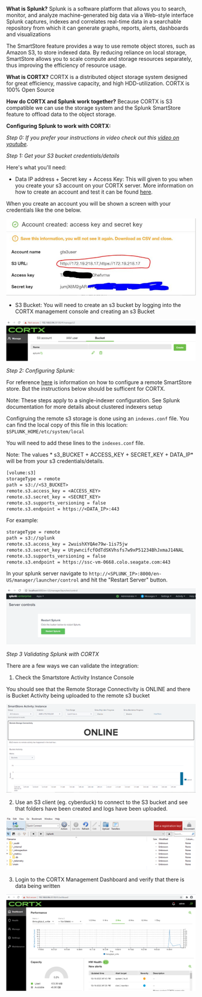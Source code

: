 **What is Splunk?**
Splunk is a software platform that allows you to search, monitor, and analyze machine-generated big data via a Web-style interface
Splunk captures, indexes and correlates real-time data in a searchable repository from which it can generate graphs, reports, alerts, dashboards and visualizations

The SmartStore feature provides a way to use remote object stores, such as Amazon S3, to store indexed data. By reducing reliance on local storage, SmartStore allows you to scale compute and storage resources separately, thus improving the efficiency of resource usage.

**What is CORTX?**
CORTX is a distributed object storage system designed for great efficiency, massive capacity, and high HDD-utilization. CORTX is 100% Open Source

**How do CORTX and Splunk work together?**
Because CORTX is S3 compatible we can use the storage system and the Splunk SmartStore feature to offload data to the object storage.


**Configuring Splunk to work with CORTX:**

*Step 0: If you prefer your instructions in video check out this [video on youtube](http://bit.ly/cortx-splunk).*

*Step 1:  Get your S3 bucket credentials/details*

Here's what you'll need:

* Data IP address + Secret key + Access Key: This will given to you when you create your s3 account on your CORTX server. More information on how to create an account and test it can be found [here](https://github.com/Seagate/cortx/blob/main/doc/testing_io.rst).

When you create an account you will be shown a screen with your credentials like the one below.

![image](splunk/s3credentials.png)

* S3 Bucket: You will need to create an s3 bucket by logging into the CORTX management console and creating an s3 Bucket

![image](splunk/s3Bucket.png)

 
*Step 2: Configuring Splunk:*

For reference [here](https://docs.splunk.com/Documentation/Splunk/8.0.6/Indexer/ConfigureremotestoreforSmartStore) is information on how to configure a remote SmartStore store. But the instructions below should be sufficent for CORTX. 

Note: These steps apply to a single-indexer configuration. See Splunk documentation for more details about clustered indexers setup

Configruing the remote s3 storage is done using an `indexes.conf` file. You can find the local copy of this file in this location: `$SPLUNK_HOME/etc/system/local`  

You will need to add these lines to the `indexes.conf` file.

Note: The values * s3_BUCKET + ACCESS_KEY + SECRET_KEY + DATA_IP* will be from your s3 credentials/details. 

```
[volume:s3]
storageType = remote
path = s3://<S3_BUCKET>
remote.s3.access_key = <ACCESS_KEY>
remote.s3.secret_key = <SECRET_KEY>
remote.s3.supports_versioning = false
remote.s3.endpoint = https://<DATA_IP>:443
```
For example:
```
storageType = remote
path = s3://splunk
remote.s3.access_key = 2wuishXYQAe79w-1is75jw
remote.s3.secret_key = UtywncifcfOdTdSKVhsfs7w9xP51234BhJxmaJ14NAL
remote.s3.supports_versioning = false
remote.s3.endpoint = https://ssc-vm-0668.colo.seagate.com:443
```

In your splunk server navigate to `http://<SPLUNK_IP>:8000/en-US/manager/launcher/control` and hit the "Restart Server" button.

![image](splunk/restartSplunk.png)


*Step 3 Validating Splunk with CORTX*

There are a few ways we can validate the integration:

1) Check the Smartstore Activity Instance Console


You should see that the Remote Storage Connectivity is ONLINE and there is Bucket Activity being uploaded to the remote s3 bucket

![image](splunk/serverOnline.png)

2) Use an S3 client (eg. cyberduck) to connect to the S3 bucket and see that folders have been created and logs have been uploaded.

![image](splunk/cyberduck.png)

3) Login to the CORTX Management Dashboard and verify that there is data being written

![image](splunk/CORTXdashboard.png)
